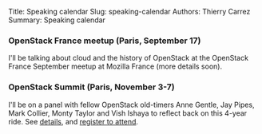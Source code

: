 Title: Speaking calendar
Slug: speaking-calendar
Authors: Thierry Carrez
Summary: Speaking calendar

### OpenStack France meetup (Paris, September 17)

I'll be talking about cloud and the history of OpenStack at the OpenStack
France September meetup at Mozilla France (more details soon).


### OpenStack Summit (Paris, November 3-7)

I'll be on a panel with fellow OpenStack old-timers Anne Gentle, Jay Pipes,
Mark Collier, Monty Taylor and Vish Ishaya to reflect back on this 4-year
ride. See [details](https://openstacksummitnovember2014paris.sched.org/event/29029c98ef6ea2c68f65b3d1debc77e3), and [register to attend](https://www.openstack.org/summit/openstack-paris-summit-2014/).
